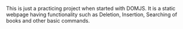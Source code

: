 This is just a practicing project when started with DOMJS. It is a static webpage having functionality such as Deletion, Insertion, Searching of books and other basic commands.   
